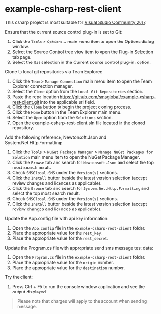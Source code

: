 # example-csharp-rest-client

This csharp project is most suitable for [Visual Studio Community 2017](https://www.visualstudio.com/downloads/).

Ensure that the current source control plug-in is set to Git:
1. Click the `Tools` > `Options`... main menu item to open the Options dialog window.
2. Select the Source Control tree view item to open the Plug-in Selection tab page.
3. Select the `Git` selection in the Current source control plug-in: option.

Clone to local git repositories via Team Explorer:
1. Click the `Team` > `Manage Connection` main menu item to open the Team Explorer connection manager.
2. Select the `Clone` option from the `Local Git Repositories` section. 
3. Paste the repo location https://github.com/smsglobal/example-csharp-rest-client.git into the applicable url field.
4. Click the `Clone` button to begin the project cloning process.
5. Click the `Home` button in the Team Explorer main menu.
6. Select the `Open` option from the `Solutions` section.
7. Open the example-csharp-rest-client.sln file located in the cloned repository.

Add the following reference, Newtonsoft.Json and System.Net.Http.Formatting:
1. Click the `Tools` > `NuGet Package Manager` > `Manage NuGet Packages for Solution` main menu item to open the NuGet Package Manager.
2. Click the `Browse` tab and search for `Newtonsoft.Json` and select the top most search result.
3. Check `SMSGlobal.SMS` under the `Version(s)` sections.
4. Click the `Install` button beside the latest version selection (accept review changes and licences as applicable).
5. Click the `Browse` tab and search for `System.Net.Http.Formatting` and select the top most search result.
6. Check `SMSGlobal.SMS` under the `Version(s)` sections.
7. Click the `Install` button beside the latest version selection (accept review changes and licences as applicable).

Update the App.config file with api key information:
1. Open the `App.config` file in the `example-csharp-rest-client` folder.
2. Place the appropriate value for the `rest_key`.
3. Place the appropriate value for the `rest_secret`.

Update the Program.cs file with appropriate send sms message test data:
1. Open the `Program.cs` file in the `example-csharp-rest-client` folder.
2. Place the appropriate value for the `origin` number.
3. Place the appropriate value for the `destination` number.

Try the client:
1. Press Ctrl + F5 to run the console window application and see the output displayed.

> Please note that charges will apply to the account when sending message.
